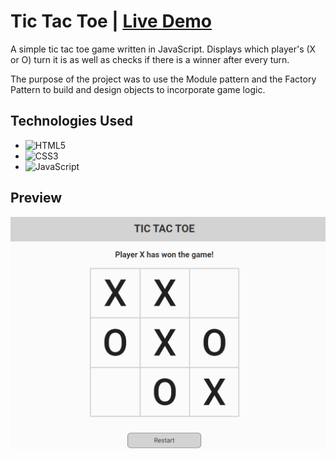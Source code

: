 # Tic Tac Toe | [Live Demo](https://agracanin.github.io/tic-tac-toe/)
A simple tic tac toe game written in JavaScript. Displays which player's (X or O) turn it is as well as checks if there is a winner after every turn. 

The purpose of the project was to use the Module pattern and the Factory Pattern to build and design objects to incorporate game logic.

## Technologies Used
- ![HTML5](https://img.shields.io/badge/html5-%23E34F26.svg?style=for-the-badge&logo=html5&logoColor=white)   
- ![CSS3](https://img.shields.io/badge/css3-%231572B6.svg?style=for-the-badge&logo=css3&logoColor=white)   
- ![JavaScript](https://img.shields.io/badge/javascript-%23323330.svg?style=for-the-badge&logo=javascript&logoColor=%23F7DF1E)

## Preview
![preview](/preview.png)
